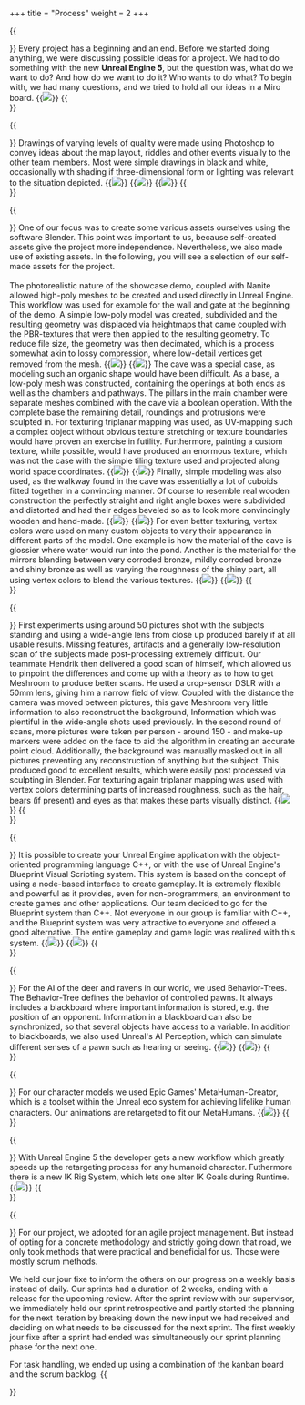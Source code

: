 +++
title = "Process"
weight = 2
+++

{{<section title="First things first">}}
Every project has a beginning and an end. Before we started doing anything, we were discussing possible ideas for a project. We had to do something with the new <strong>Unreal Engine 5</strong>, but the question was, what do we want to do? And how do we want to do it? Who wants to do what? To begin with, we had many questions, and we tried to hold all our ideas in a Miro board.
{{<image src="miro_board.png" caption="general ideas collected">}}
{{</section>}}

{{<section title="Concept Art">}}
Drawings of varying levels of quality were made using Photoshop to convey ideas about the map layout, riddles and other events visually to the other team members. Most were simple drawings in black and white, occasionally with shading if three-dimensional form or lighting was relevant to the situation depicted.
{{<image src="concept1.png" caption="Concept Art(1)">}}
{{<image src="concept2.png" caption="Concept Art(2)">}}
{{<image src="concept3.png" caption="Concept Art(3)">}}
{{</section>}}

{{<section title="Assets creation (a selection)">}}
One of our focus was to create some various assets ourselves using the software Blender. This point was important to us, because self-created assets give the project more independence. Nevertheless, we also made use of existing assets. In the following, you will see a selection of our self-made assets for the project.<br><br>
The photorealistic nature of the showcase demo, coupled with Nanite allowed high-poly meshes to be created and used directly in Unreal Engine. This workflow was used for example for the wall and gate at the beginning of the demo. A simple low-poly model was created, subdivided and the resulting geometry was displaced via heightmaps that came coupled with the PBR-textures that were then applied to the resulting geometry. To reduce file size, the geometry was then decimated, which is a process somewhat akin to lossy compression, where low-detail vertices get removed from the mesh. 
{{<image src="wall1.png" caption="The wall in the making">}}
{{<image src="wall2.png" caption="The wall as final result">}}
The cave was a special case, as modeling such an organic shape would have been difficult. As a base, a low-poly mesh was constructed, containing the openings at both ends as well as the chambers and pathways. The pillars in the main chamber were separate meshes combined with the cave via a boolean operation. With the complete base the remaining detail, roundings and protrusions were sculpted in. For texturing triplanar mapping was used, as UV-mapping such a complex object without obvious texture stretching or texture boundaries would have proven an exercise in futility. Furthermore, painting a custom texture, while possible, would have produced an enormous texture, which was not the case with the simple tiling texture used and projected along world space coordinates.
{{<image src="cave1.png" caption="The Cave in the making">}}
{{<image src="cave2.jpg" caption="The Cave as final result">}}
Finally, simple modeling was also used, as the walkway found in the cave was essentially a lot of cuboids fitted together in a convincing manner. Of course to resemble real wooden construction the perfectly straight and right angle boxes were subdivided and distorted and had their edges beveled so as to look more convincingly wooden and hand-made.
{{<image src="walkway1.png" caption="The walkway in the making">}}
{{<image src="walkway2.jpg" caption="The walkway as final result in the demo">}}
For even better texturing, vertex colors were used on many custom objects to vary their appearance in different parts of the model. One example is how the material of the cave is glossier where water would run into the pond. Another is the material for the mirrors blending between very corroded bronze, mildly corroded bronze and shiny bronze as well as varying the roughness of the shiny part, all using vertex colors to blend the various textures. 
{{<image src="mirror1.png" caption="The mirror in the making">}}
{{<image src="mirror2.png" caption="The mirror as final result">}}
{{</section>}}

{{<section title="Photogrammetry">}}
First experiments using around 50 pictures shot with the subjects standing and using a wide-angle lens from close up produced barely if at all usable results. Missing features, artifacts and a generally low-resolution scan of the subjects made post-processing extremely difficult. Our teammate Hendrik then delivered a good scan of himself, which allowed us to pinpoint the differences and come up with a theory as to how to get Meshroom to produce better scans. He used a crop-sensor DSLR with a 50mm lens, giving him a narrow field of view. Coupled with the distance the camera was moved between pictures, this gave Meshroom very little information to also reconstruct the background, Information which was plentiful in the wide-angle shots used previously. In the second round of scans, more pictures were taken per person - around 150 - and make-up markers were added on the face to aid the algorithm in creating an accurate point cloud. Additionally, the background was manually masked out in all pictures preventing any reconstruction of anything but the subject. This produced good to excellent results, which were easily post processed via sculpting in Blender. For texturing again triplanar mapping was used with vertex colors determining parts of increased roughness, such as the hair, bears (if present) and eyes as that makes these parts visually distinct. 
{{<image src="brokenscan.png" caption="Broken scan of our teammate holzi">}}
{{</section>}}

{{<section title="Blueprints Visual Scripting">}}
It is possible to create your Unreal Engine application with the object-oriented programming language C++, or with the use of Unreal Engine's Blueprint Visual Scripting system. This system is based on the concept of using a node-based interface to create gameplay. It is extremely flexible and powerful as it provides, even for non-programmers, an environment to create games and other applications. Our team decided to go for the Blueprint system than C++. Not everyone in our group is familiar with C++, and the Blueprint system was very attractive to everyone and offered a good alternative. The entire gameplay and game logic was realized with this system.
{{<image src="blueprint1.jpg" caption="Example of Blueprints(1)">}}
{{<image src="blueprint2.jpg" caption="Example of Blueprints(2)">}}
{{</section>}}

{{<section title="AI of the wildlife">}}
For the AI of the deer and ravens in our world, we used Behavior-Trees. The Behavior-Tree defines the behavior of controlled pawns. It always includes a blackboard where important information is stored, e.g. the position of an opponent. Information in a blackboard can also be synchronized, so that several objects have access to a variable.
In addition to blackboards, we also used Unreal's AI Perception, which can simulate different senses of a pawn such as hearing or seeing.
{{<image src="tree.png" caption="The Behavior-Tree">}}
{{<image src="perception.png" caption="Ravens fly away if you get too close">}}
{{</section>}}

{{<section title="MetaHumans">}}
For our character models we used Epic Games' MetaHuman-Creator, which is a toolset within the Unreal eco system for achieving lifelike human characters. Our animations are retargeted to fit our MetaHumans.
{{<image src="meta.png" caption="One of our metahuman characters">}}
{{</section>}}

{{<section title="IK Retargeting">}}
With Unreal Engine 5 the developer gets a new workflow which greatly speeds up the retargeting process for any humanoid character. Futhermore there is a new IK Rig System, which lets one alter IK Goals during Runtime.
{{<image src="ik.png" caption="IK Retargeting">}}
{{</section>}}

{{<section title="Project Management">}}
For our project, we adopted for an agile project management. But instead of opting for a concrete methodology and strictly going down that road, we only took methods that were  practical and beneficial for us. Those were mostly scrum methods.

We held our jour fixe to inform the others on our progress on a weekly basis instead of daily. Our sprints had a duration of 2 weeks, ending with a release for the upcoming review. After the sprint review with our supervisor, we immediately held our sprint retrospective and partly started the planning for the next iteration by breaking down the new input we had received and deciding on what needs to be discussed for the next sprint. The first weekly jour fixe after a sprint had ended was simultaneously our sprint planning phase for the next one.

For task handling, we ended up using a combination of the kanban board and the scrum backlog. 
{{</section>}}
